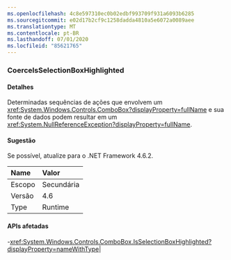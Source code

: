 ```yaml
---
ms.openlocfilehash: 4c8e597310ec0b02edbf993709f931a6093b6285
ms.sourcegitcommit: e02d17b2cf9c1258dadda4810a5e6072a0089aee
ms.translationtype: MT
ms.contentlocale: pt-BR
ms.lasthandoff: 07/01/2020
ms.locfileid: "85621765"
---
```

### <a name="coerceisselectionboxhighlighted"></a>CoerceIsSelectionBoxHighlighted

#### <a name="details"></a>Detalhes

Determinadas sequências de ações que envolvem um <xref:System.Windows.Controls.ComboBox?displayProperty=fullName> e sua fonte de dados podem resultar em um <xref:System.NullReferenceException?displayProperty=fullName>.

#### <a name="suggestion"></a>Sugestão

Se possível, atualize para o .NET Framework 4.6.2.

| Name    | Valor       |
|:--------|:------------|
| Escopo   |Secundária|
|Versão|4.6|
|Type|Runtime

#### <a name="affected-apis"></a>APIs afetadas

-<xref:System.Windows.Controls.ComboBox.IsSelectionBoxHighlighted?displayProperty=nameWithType></li></ul>|
